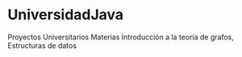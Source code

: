 # UniversidadJava
Proyectos Universitarios 
Materias Introducción a la teoría de grafos, Estructuras de datos
